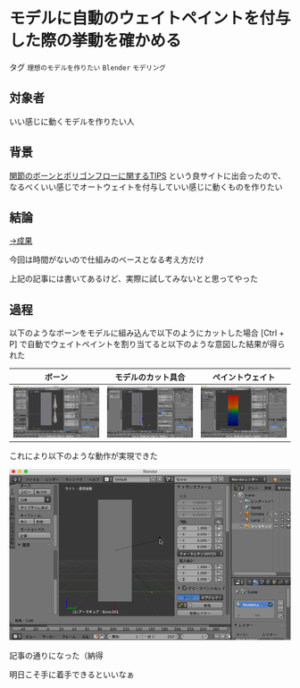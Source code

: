 # モデルに自動のウェイトペイントを付与した際の挙動を確かめる

タグ `理想のモデルを作りたい` `Blender` `モデリング`

## 対象者

いい感じに動くモデルを作りたい人

## 背景

[関節のボーンとポリゴンフローに関するTIPS](https://dskjal.com/blender/the-tips-of-joint.html) という良サイトに出会ったので、なるべくいい感じでオートウェイトを付与していい感じに動くものを作りたい

## 結論

[→成果](https://github.com/shimomuh/model-base/commit/fbcb8de87a14c2e4489236bee49199485adeb0b4)

今回は時間がないので仕組みのベースとなる考え方だけ

上記の記事には書いてあるけど、実際に試してみないとと思ってやった

## 過程

以下のようなボーンをモデルに組み込んで以下のようにカットした場合 [Ctrl + P] で自動でウェイトペイントを割り当てると以下のような意図した結果が得られた

 

|ボーン|モデルのカット具合|ペイントウェイト|
|---|---|---|
|![](https://raw.githubusercontent.com/shimomuh/model-base/master/structure-base/bone.png)|![](https://raw.githubusercontent.com/shimomuh/model-base/master/structure-base/cut.png)|![](https://raw.githubusercontent.com/shimomuh/model-base/master/structure-base/auto-weight-paint.png)|

 

これにより以下のような動作が実現できた

 

![](https://raw.githubusercontent.com/shimomuh/model-base/master/structure-base/move.gif)

記事の通りになった（納得

明日こそ手に着手できるといいなぁ

